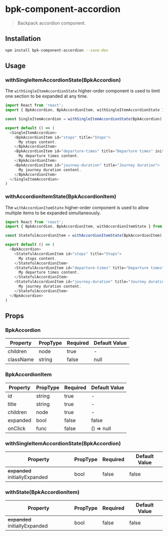 # bpk-component-accordion

> Backpack accordion component.

## Installation

```sh
npm install bpk-component-accordion --save-dev
```

## Usage

### withSingleItemAccordionState(BpkAccordion)

The `withSingleItemAccordionState` higher-order component is used to limit one section to be expanded at any time.

```js
import React from 'react';
import { BpkAccordion, BpkAccordionItem, withSingleItemAccordionState } from 'bpk-component-accordion';

const SingleItemAccordion = withSingleItemAccordionState(BpkAccordion);

export default () => (
  <SingleItemAccordion>
    <BpkAccordionItem id="stops" title="Stops">
      My stops content.
    </BpkAccordionItem>
    <BpkAccordionItem id="departure-times" title="Departure times" initiallyExpanded>
      My departure times content.
    </BpkAccordionItem>
    <BpkAccordionItem id="journey-duration" title="Journey duration">
      My journey duration content.
    </BpkAccordionItem>
  </SingleItemAccordion>
)
```

### withAccordionItemState(BpkAccordionItem)

The `withAccordionItemState` higher-order component is used to allow multiple items to be expanded simultaneously.

```js
import React from 'react';
import { BpkAccordion, BpkAccordionItem, withAccordionItemState } from 'bpk-component-accordion';

const StatefulAccordionItem = withAccordionItemState(BpkAccordionItem);

export default () => (
  <BpkAccordion>
    <StatefulAccordionItem id="stops" title="Stops">
      My stops content.
    </StatefulAccordionItem>
    <StatefulAccordionItem id="departure-times" title="Departure times" initiallyExpanded>
      My departure times content.
    </StatefulAccordionItem>
    <StatefulAccordionItem id="journey-duration" title="Journey duration" initiallyExpanded>
      My journey duration content.
    </StatefulAccordionItem>
  </BpkAccordion>
)
```

## Props

### BpkAccordion

| Property  | PropType | Required | Default Value |
| --------- | -------- | -------- | ------------- |
| children  | node     | true     | -             |
| className | string   | false    | null          |

### BpkAccordionItem

| Property | PropType | Required | Default Value |
| -------- | -------- | -------- | ------------- |
| id       | string   | true     | -             |
| title    | string   | true     | -             |
| children | node     | true     | -             |
| expanded | bool     | false    | false         |
| onClick  | func     | false    | () => null    |

### withSingleItemAccordionState(BpkAccordion)

| Property                       | PropType | Required | Default Value |
| ------------------------------ | -------- | -------- | ------------- |
| ~~expanded~~ initiallyExpanded | bool     | false    | false         |

### withState(BpkAccordionItem)

| Property                       | PropType | Required | Default Value |
| ------------------------------ | -------- | -------- | ------------- |
| ~~expanded~~ initiallyExpanded | bool     | false    | false         |
